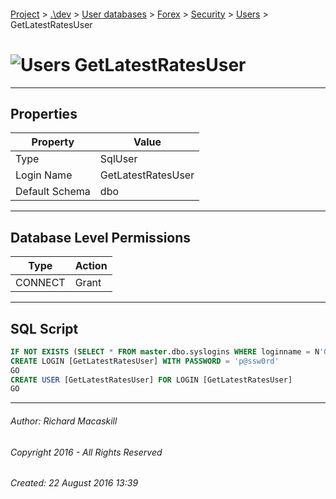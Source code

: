 #### 

[Project](../../../../../index.md) > [.\\dev](../../../../index.md) > [User databases](../../../index.md) > [Forex](../../index.md) > [Security](../index.md) > [Users](Users.md) > GetLatestRatesUser

# ![Users](../../../../../Images/User32.png) GetLatestRatesUser

---

## <a name="#properties"></a>Properties

| Property | Value |
|---|---|
| Type | SqlUser |
| Login Name | GetLatestRatesUser |
| Default Schema | dbo |


---

## <a name="#databaselevelpermissions"></a>Database Level Permissions

| Type | Action |
|---|---|
| CONNECT | Grant |


---

## <a name="#sqlscript"></a>SQL Script

```sql
IF NOT EXISTS (SELECT * FROM master.dbo.syslogins WHERE loginname = N'GetLatestRatesUser')
CREATE LOGIN [GetLatestRatesUser] WITH PASSWORD = 'p@ssw0rd'
GO
CREATE USER [GetLatestRatesUser] FOR LOGIN [GetLatestRatesUser]
GO

```


---

###### Author:  Richard Macaskill

###### Copyright 2016 - All Rights Reserved

###### Created: 22 August 2016 13:39

